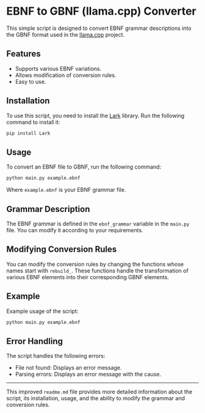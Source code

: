 
# EBNF to GBNF (llama.cpp) Converter

This simple script is designed to convert EBNF grammar descriptions into the GBNF format used in the [llama.cpp](https://github.com/ggerganov/llama.cpp) project.

## Features

- Supports various EBNF variations.
- Allows modification of conversion rules.
- Easy to use.

## Installation

To use this script, you need to install the [Lark](https://github.com/lark-parser/lark) library. Run the following command to install it:

```bash
pip install Lark
```

## Usage

To convert an EBNF file to GBNF, run the following command:

```bash
python main.py example.ebnf
```

Where `example.ebnf` is your EBNF grammar file.

## Grammar Description

The EBNF grammar is defined in the `ebnf_grammar` variable in the `main.py` file. You can modify it according to your requirements.

## Modifying Conversion Rules

You can modify the conversion rules by changing the functions whose names start with `rebuild_`. These functions handle the transformation of various EBNF elements into their corresponding GBNF elements.

## Example

Example usage of the script:

```bash
python main.py example.ebnf
```

## Error Handling

The script handles the following errors:

- File not found: Displays an error message.
- Parsing errors: Displays an error message with the cause.

---

This improved `readme.md` file provides more detailed information about the script, its installation, usage, and the ability to modify the grammar and conversion rules.